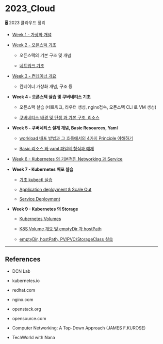 # 2023_Cloud

🖥 2023 클라우드 정리

- [Week 1 - 가상화 개념](https://github.com/jjaehwi/2023_Cloud/blob/main/Week_1/article.md)

- [Week 2 - 오픈스택 기초](https://github.com/jjaehwi/2023_Cloud/blob/main/Week_2/article.md)

  - 오픈스택의 기본 구조 및 개념

  - [네트워크 기초](https://github.com/jjaehwi/2023_Cloud/blob/main/Week_2/article_network.md)

- [Week 3 - 컨테이너 개요](https://github.com/jjaehwi/2023_Cloud/blob/main/Week_3/article.md)

  - 컨테이너 가상화 개념, 구조 등

- **Week 4 - 오픈스택 실습 및 쿠버네티스 기초**

  - 오픈스택 실습 (네트워크, 라우터 생성, nginx접속, 오픈스택 CLI 로 VM 생성)

  - [쿠버네티스 배경 및 탄생 과 기본 구조, 리소스](https://github.com/jjaehwi/2023_Cloud/blob/main/Week_4/article.md)

- **Week 5 - 쿠버네티스 설계 개념, Basic Resources, Yaml**

  - [workload 배포 방법과 그 흐름에서의 4가지 Principle 이해하기](https://github.com/jjaehwi/2023_Cloud/blob/main/Week_5/article.md)

  - [Basic 리소스 와 yaml 파일의 형식과 예제](https://github.com/jjaehwi/2023_Cloud/blob/main/Week_5/articld2.md)

- [Week 6 - Kubernetes 의 기본적인 Networking 과 Service](https://github.com/jjaehwi/2023_Cloud/blob/main/Week_6/article.md)

- **Week 7 - Kubernetes 배포 실습**

  - [기초 kubectl 실습](https://github.com/jjaehwi/2023_Cloud/blob/main/Week_7/article.md)

  - [Application deployment & Scale Out](https://github.com/jjaehwi/2023_Cloud/blob/main/Week_7/article2.md)

  - [Service Deployment](https://github.com/jjaehwi/2023_Cloud/blob/main/Week_7/article3.md)

- **Week 9 - Kubernetes 의 Storage**

  - [Kubernetes Volumes](https://github.com/jjaehwi/2023_Cloud/blob/main/Week_9/article.md)

  - [K8S Volume 개요 및 emptyDir 과 hostPath](https://github.com/jjaehwi/2023_Cloud/blob/main/Week_9/article2.md)

  - [emptyDir, hostPath, PV/PVC/StorageClass 실습](https://github.com/jjaehwi/2023_Cloud/blob/main/Week_9/article3.md)

---

## References

- DCN Lab

- kubernetes.io

- redhat.com

- nginx.com

- openstack.org

- opensource.com

- Computer Networking: A Top-Down Approach (JAMES F.KUROSE)

- TechWorld with Nana
